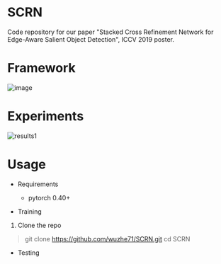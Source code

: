 # SCRN
Code repository for our paper "Stacked Cross Refinement Network for Edge-Aware Salient Object Detection", ICCV 2019 poster.

# Framework
![image](https://github.com/wuzhe71/SCAN/blob/master/figure/framework.png)

# Experiments
![results1](https://github.com/wuzhe71/SCAN/blob/master/figure/results1.png)

# Usage
* Requirements
    * pytorch 0.40+

* Training
1. Clone the repo
> git clone https://github.com/wuzhe71/SCRN.git
> cd SCRN

* Testing
